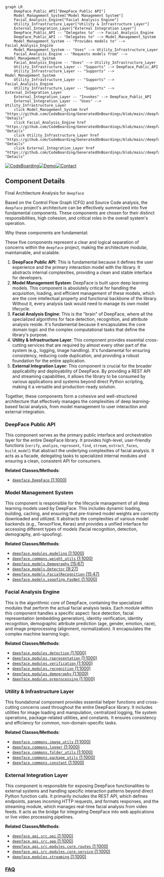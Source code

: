 ```mermaid
graph LR
    DeepFace_Public_API["DeepFace Public API"]
    Model_Management_System["Model Management System"]
    Facial_Analysis_Engine["Facial Analysis Engine"]
    Utility_Infrastructure_Layer["Utility & Infrastructure Layer"]
    External_Integration_Layer["External Integration Layer"]
    DeepFace_Public_API -- "Delegates to" --> Facial_Analysis_Engine
    DeepFace_Public_API -- "Delegates to" --> Model_Management_System
    Model_Management_System -- "Provides models to" --> Facial_Analysis_Engine
    Model_Management_System -- "Uses" --> Utility_Infrastructure_Layer
    Facial_Analysis_Engine -- "Requests models from" --> Model_Management_System
    Facial_Analysis_Engine -- "Uses" --> Utility_Infrastructure_Layer
    Utility_Infrastructure_Layer -- "Supports" --> DeepFace_Public_API
    Utility_Infrastructure_Layer -- "Supports" --> Model_Management_System
    Utility_Infrastructure_Layer -- "Supports" --> Facial_Analysis_Engine
    Utility_Infrastructure_Layer -- "Supports" --> External_Integration_Layer
    External_Integration_Layer -- "Invokes" --> DeepFace_Public_API
    External_Integration_Layer -- "Uses" --> Utility_Infrastructure_Layer
    click Model_Management_System href "https://github.com/CodeBoarding/GeneratedOnBoardings/blob/main//deepface/Model_Management_System.md" "Details"
    click Facial_Analysis_Engine href "https://github.com/CodeBoarding/GeneratedOnBoardings/blob/main//deepface/Facial_Analysis_Engine.md" "Details"
    click Utility_Infrastructure_Layer href "https://github.com/CodeBoarding/GeneratedOnBoardings/blob/main//deepface/Utility_Infrastructure_Layer.md" "Details"
    click External_Integration_Layer href "https://github.com/CodeBoarding/GeneratedOnBoardings/blob/main//deepface/External_Integration_Layer.md" "Details"
```
[![CodeBoarding](https://img.shields.io/badge/Generated%20by-CodeBoarding-9cf?style=flat-square)](https://github.com/CodeBoarding/GeneratedOnBoardings)[![Demo](https://img.shields.io/badge/Try%20our-Demo-blue?style=flat-square)](https://www.codeboarding.org/demo)[![Contact](https://img.shields.io/badge/Contact%20us%20-%20contact@codeboarding.org-lightgrey?style=flat-square)](mailto:contact@codeboarding.org)

## Component Details

Final Architecture Analysis for `deepface`

Based on the Control Flow Graph (CFG) and Source Code analysis, the `deepface` project's architecture can be effectively summarized into five fundamental components. These components are chosen for their distinct responsibilities, high cohesion, and critical roles in the overall system's operation.

Why these components are fundamental:

These five components represent a clear and logical separation of concerns within the `deepface` project, making the architecture modular, maintainable, and scalable.

1.  **DeepFace Public API**: This is fundamental because it defines the user experience and the primary interaction model with the library. It abstracts internal complexities, providing a clean and stable interface for developers.
2.  **Model Management System**: DeepFace is built upon deep learning models. This component is absolutely critical for handling the acquisition, loading, and efficient management of these models, which are the core intellectual property and functional backbone of the library. Without it, every analysis task would need to manage its own model lifecycle.
3.  **Facial Analysis Engine**: This is the "brain" of DeepFace, where all the specialized algorithms for face detection, recognition, and attribute analysis reside. It's fundamental because it encapsulates the core domain logic and the complex computational tasks that define the library's purpose.
4.  **Utility & Infrastructure Layer**: This component provides essential cross-cutting services that are required by almost every other part of the system (e.g., logging, image handling). It's fundamental for ensuring consistency, reducing code duplication, and providing a robust foundation for the entire application.
5.  **External Integration Layer**: This component is crucial for the broader applicability and deployability of DeepFace. By providing a REST API and streaming capabilities, it allows the library to be consumed by various applications and systems beyond direct Python scripting, making it a versatile and production-ready solution.

Together, these components form a cohesive and well-structured architecture that effectively manages the complexities of deep learning-based facial analysis, from model management to user interaction and external integration.

### DeepFace Public API
This component serves as the primary public interface and orchestration layer for the entire DeepFace library. It provides high-level, user-friendly functions (`verify`, `analyze`, `represent`, `find`, `stream`, `extract_faces`, `build_model`) that abstract the underlying complexities of facial analysis. It acts as a facade, delegating tasks to specialized internal modules and ensuring a clean, consistent API for consumers.


**Related Classes/Methods**:

- <a href="https://github.com/serengil/deepface/blob/master/deepface/DeepFace.py#L1-L1000" target="_blank" rel="noopener noreferrer">`deepface.DeepFace` (1:1000)</a>


### Model Management System
This component is responsible for the lifecycle management of all deep learning models used by DeepFace. This includes dynamic loading, building, caching, and ensuring that pre-trained model weights are correctly downloaded and utilized. It abstracts the complexities of various model backends (e.g., TensorFlow, Keras) and provides a unified interface for accessing different types of models (facial recognition, detection, demography, anti-spoofing).


**Related Classes/Methods**:

- <a href="https://github.com/serengil/deepface/blob/master/deepface/modules/modeling.py#L1-L1000" target="_blank" rel="noopener noreferrer">`deepface.modules.modeling` (1:1000)</a>
- <a href="https://github.com/serengil/deepface/blob/master/deepface/commons/weight_utils.py#L1-L1000" target="_blank" rel="noopener noreferrer">`deepface.commons.weight_utils` (1:1000)</a>
- <a href="https://github.com/serengil/deepface/blob/master/deepface/models/Demography.py#L15-L67" target="_blank" rel="noopener noreferrer">`deepface.models.Demography` (15:67)</a>
- <a href="https://github.com/serengil/deepface/blob/master/deepface/models/Detector.py#L9-L27" target="_blank" rel="noopener noreferrer">`deepface.models.Detector` (9:27)</a>
- <a href="https://github.com/serengil/deepface/blob/master/deepface/models/FacialRecognition.py#L15-L47" target="_blank" rel="noopener noreferrer">`deepface.models.FacialRecognition` (15:47)</a>
- <a href="https://github.com/serengil/deepface/blob/master/deepface/models/spoofing/FasNet.py#L1-L1000" target="_blank" rel="noopener noreferrer">`deepface.models.spoofing.FasNet` (1:1000)</a>


### Facial Analysis Engine
This is the algorithmic core of DeepFace, containing the specialized modules that perform the actual facial analysis tasks. Each module within this component handles a specific aspect: face detection, facial representation (embedding generation), identity verification, identity recognition, demographic attribute prediction (age, gender, emotion, race), and image preprocessing (alignment, normalization). It encapsulates the complex machine learning logic.


**Related Classes/Methods**:

- <a href="https://github.com/serengil/deepface/blob/master/deepface/modules/detection.py#L1-L1000" target="_blank" rel="noopener noreferrer">`deepface.modules.detection` (1:1000)</a>
- <a href="https://github.com/serengil/deepface/blob/master/deepface/modules/representation.py#L1-L1000" target="_blank" rel="noopener noreferrer">`deepface.modules.representation` (1:1000)</a>
- <a href="https://github.com/serengil/deepface/blob/master/deepface/modules/verification.py#L1-L1000" target="_blank" rel="noopener noreferrer">`deepface.modules.verification` (1:1000)</a>
- <a href="https://github.com/serengil/deepface/blob/master/deepface/modules/recognition.py#L1-L1000" target="_blank" rel="noopener noreferrer">`deepface.modules.recognition` (1:1000)</a>
- <a href="https://github.com/serengil/deepface/blob/master/deepface/modules/demography.py#L1-L1000" target="_blank" rel="noopener noreferrer">`deepface.modules.demography` (1:1000)</a>
- <a href="https://github.com/serengil/deepface/blob/master/deepface/modules/preprocessing.py#L1-L1000" target="_blank" rel="noopener noreferrer">`deepface.modules.preprocessing` (1:1000)</a>


### Utility & Infrastructure Layer
This foundational component provides essential helper functions and cross-cutting concerns used throughout the entire DeepFace library. It includes utilities for image loading and manipulation, centralized logging, file system operations, package-related utilities, and constants. It ensures consistency and efficiency for common, non-domain-specific tasks.


**Related Classes/Methods**:

- <a href="https://github.com/serengil/deepface/blob/master/deepface/commons/image_utils.py#L1-L1000" target="_blank" rel="noopener noreferrer">`deepface.commons.image_utils` (1:1000)</a>
- <a href="https://github.com/serengil/deepface/blob/master/deepface/commons/logger.py#L1-L1000" target="_blank" rel="noopener noreferrer">`deepface.commons.logger` (1:1000)</a>
- <a href="https://github.com/serengil/deepface/blob/master/deepface/commons/folder_utils.py#L1-L1000" target="_blank" rel="noopener noreferrer">`deepface.commons.folder_utils` (1:1000)</a>
- <a href="https://github.com/serengil/deepface/blob/master/deepface/commons/package_utils.py#L1-L1000" target="_blank" rel="noopener noreferrer">`deepface.commons.package_utils` (1:1000)</a>
- <a href="https://github.com/serengil/deepface/blob/master/deepface/commons/constant.py#L1-L1000" target="_blank" rel="noopener noreferrer">`deepface.commons.constant` (1:1000)</a>


### External Integration Layer
This component is responsible for exposing DeepFace functionalities to external systems and handling specific interaction patterns beyond direct Python function calls. It primarily includes the REST API, which defines endpoints, parses incoming HTTP requests, and formats responses, and the streaming module, which manages real-time facial analysis from video feeds. It acts as the bridge for integrating DeepFace into web applications or live video processing pipelines.


**Related Classes/Methods**:

- <a href="https://github.com/serengil/deepface/blob/master/deepface/api/src/api.py#L1-L1000" target="_blank" rel="noopener noreferrer">`deepface.api.src.api` (1:1000)</a>
- <a href="https://github.com/serengil/deepface/blob/master/deepface/api/src/app.py#L1-L1000" target="_blank" rel="noopener noreferrer">`deepface.api.src.app` (1:1000)</a>
- <a href="https://github.com/serengil/deepface/blob/master/deepface/api/src/modules/core/routes.py#L1-L1000" target="_blank" rel="noopener noreferrer">`deepface.api.src.modules.core.routes` (1:1000)</a>
- <a href="https://github.com/serengil/deepface/blob/master/deepface/api/src/modules/core/service.py#L1-L1000" target="_blank" rel="noopener noreferrer">`deepface.api.src.modules.core.service` (1:1000)</a>
- <a href="https://github.com/serengil/deepface/blob/master/deepface/modules/streaming.py#L1-L1000" target="_blank" rel="noopener noreferrer">`deepface.modules.streaming` (1:1000)</a>




### [FAQ](https://github.com/CodeBoarding/GeneratedOnBoardings/tree/main?tab=readme-ov-file#faq)